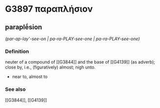 # G3897 παραπλήσιον

## paraplḗsion

_(par-ap-lay'-see-on | pa-ra-PLAY-see-one | pa-ra-PLAY-see-one)_

### Definition

neuter of a compound of [[G3844]] and the base of [[G4139]] (as adverb); close by, i.e., (figuratively) almost; nigh unto.

- near to, almost to

### See also

[[G3844]], [[G4139]]

